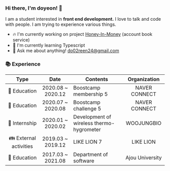 ### Hi there, I'm doyeon! 👋

I am a student interested in **front end development.** I love to talk and code with people. I am trying to experience various things.

* 🔥 I'm currently working on project [Honey-In-Money](https://github.com/boostcamp-2020/Project16-E-Account-Book) (account book service)
* 🌱 I'm currently learning Typescript
* 💌 Ask me about anything! do02reen24@gmail.com

### 📚 Experience

|         Type          |       Date        | Contents                                  |  Organization   |
| :-------------------: | :---------------: | ----------------------------------------- | :-------------: |
|      🏫 Education      | 2020.08 ~ 2020.12 | Boostcamp membership 5                    |  NAVER CONNECT  |
|      🏫 Education      | 2020.07 ~ 2020.08 | Boostcamp challenge 5                     |  NAVER CONNECT  |
|     🏢 Internship      | 2020.01 ~ 2020.02 | Development of wireless thermo-hygrometer |   WOOJUNGBIO    |
| 👪 External activities | 2019.03 ~ 2019.12 | LIKE LION 7                               |    LIKE LION    |
|      🏫 Education      | 2017.03 ~ 2021.08 | Department of software                    | Ajou University |
